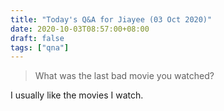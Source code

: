 ```yaml
---
title: "Today's Q&A for Jiayee (03 Oct 2020)"
date: 2020-10-03T08:57:00+08:00
draft: false
tags: ["qna"]
---
```

> What was the last bad movie you watched?

I usually like the movies I watch.
